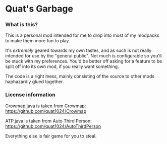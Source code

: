 Quat's Garbage
==============

### What is this?

This is a personal mod intended for me to drop into most of my modpacks to make them more fun to play.

It's *extremely* geared towards my own tastes, and as such is not really intended for use by the "general public". Not much is configurable so you'll be stuck with my preferences. You'd be better off asking for a feature to be split off into its own mod, if you really want something.

The code is a right mess, mainly consisting of the source to other mods haphazardly glued together.

### License information
Crowmap.java is taken from Crowmap: https://github.com/quat1024/Crowmap

ATP.java is taken from Auto Third Person: https://github.com/quat1024/AutoThirdPerson

Everything else is fair game for you to steal.